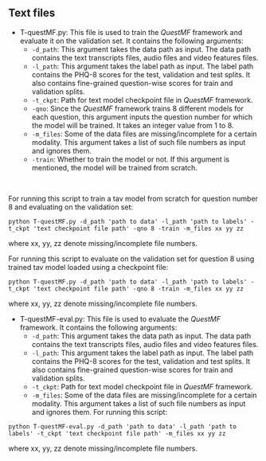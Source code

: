 ## Text files

 - T-questMF.py: This file is used to train the _QuestMF_ framework and evaluate it on the validation set. It contains the following arguments:
     - ```-d_path```: This argument takes the data path as input. The data path contains the text transcripts files, audio files and video features files.
     - ```-l_path```: This argument takes the label path as input. The label path contains the PHQ-8 scores for the test, validation and test splits. It also contains fine-grained question-wise scores for train and validation splits.
     - ```-t_ckpt```: Path for text model checkpoint file in _QuestMF_ framework.
     - ```-qno```: Since the _QuestMF_ framework trains 8 different models for each question, this argument inputs the question number for which the model will be trained. It takes an integer value from 1 to 8.
     - ```-m_files```: Some of the data files are missing/incomplete for a certain modality. This argument takes a list of such file numbers as input and ignores them.
     - ```-train```: Whether to train the model or not. If this argument is mentioned, the model will be trained from scratch.
<br>

For running this script to train a tav model from scratch for question number 8 and evaluating on the validation set:
```
python T-questMF.py -d_path 'path to data' -l_path 'path to labels' -t_ckpt 'text checkpoint file path' -qno 8 -train -m_files xx yy zz
```
where xx, yy, zz denote missing/incomplete file numbers.

For running this script to evaluate on the validation set for question 8 using trained tav model loaded using a checkpoint file:
```
python T-questMF.py -d_path 'path to data' -l_path 'path to labels' -t_ckpt 'text checkpoint file path' -qno 8 -train -m_files xx yy zz
```
where xx, yy, zz denote missing/incomplete file numbers.
 - T-questMF-eval.py: This file is used to evaluate the _QuestMF_ framework. It contains the following arguments:
     - ```-d_path```: This argument takes the data path as input. The data path contains the text transcripts files, audio files and video features files.
     - ```-l_path```: This argument takes the label path as input. The label path contains the PHQ-8 scores for the test, validation and test splits. It also contains fine-grained question-wise scores for train and validation splits.
     - ```-t_ckpt```: Path for text model checkpoint file in _QuestMF_ framework.
     - ```-m_files```: Some of the data files are missing/incomplete for a certain modality. This argument takes a list of such file numbers as input and ignores them.
For running this script:
```
python T-questMF-eval.py -d_path 'path to data' -l_path 'path to labels' -t_ckpt 'text checkpoint file path' -m_files xx yy zz
```
where xx, yy, zz denote missing/incomplete file numbers.
